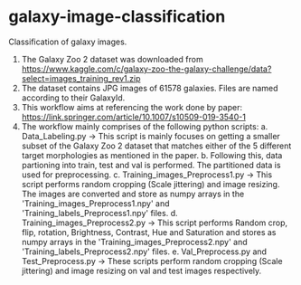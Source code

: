 # galaxy-image-classification
Classification of galaxy images. 
1. The Galaxy Zoo 2 dataset was downloaded from https://www.kaggle.com/c/galaxy-zoo-the-galaxy-challenge/data?select=images_training_rev1.zip 
2. The dataset contains JPG images of 61578 galaxies. Files are named according to their GalaxyId.
3. This workflow aims at referencing the work done by paper: https://link.springer.com/article/10.1007/s10509-019-3540-1
4. The workflow mainly comprises of the following python scripts:
    a. Data_Labeling.py -> This script is mainly focuses on getting a smaller subset of the Galaxy Zoo 2 dataset that matches            either of the 5 different target morphologies as mentioned in the paper.
    b. Following this, data partioning into train, test and val is performed. The partitioned data is used for preprocessing.
    c. Training_images_Preprocess1.py -> This script performs random cropping (Scale jittering) and image resizing. The images are        converted and store as numpy arrays in the 'Training_images_Preprocess1.npy' and 'Training_labels_Preprocess1.npy' files.
    d. Training_images_Preprocess2.py -> This script performs Random crop, flip, rotation, Brightness, Contrast, Hue and                  Saturation and stores as numpy arrays in the 'Training_images_Preprocess2.npy' and 'Training_labels_Preprocess2.npy' files.
    e. Val_Preprocess.py and Test_Preprocess.py -> These scripts perform random cropping (Scale jittering) and image resizing on          val and test images respectively.
